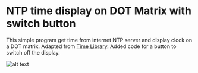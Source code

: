 # NTP time display on DOT Matrix with switch button
This simple program get time from internet NTP server and display clock on a DOT matrix. Adapted from [Time Library](https://github.com/PaulStoffregen/Time/blob/master/examples/TimeNTP_ESP8266WiFi/TimeNTP_ESP8266WiFi.ino).
Added code for a button to switch off the display.

![alt text](https://i.imgur.com/mWr9CnZ.jpg "DOT Matrix NTP Time")
